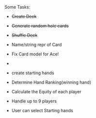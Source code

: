 Some Tasks:



- ~~Create Deck~~
- ~~Generate random hole cards~~
- ~~Shuffle Deck~~
- Name/string repr of Card
- Fix Card model for Ace!
- 
- create starting hands

- Determine Hand Ranking(winning hand)
- Calculate the Equity of each player
- Handle up to 9 players
- User can select Starting hands